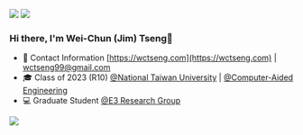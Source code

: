 

[<img src="https://img.shields.io/badge/linkedin-%230077B5.svg?&style=for-the-badge&logo=linkedin&logoColor=white" />](https://www.linkedin.com/in/wctseng)
[<img src="https://img.shields.io/badge/Medium-12100E?style=for-the-badge&logo=medium&logoColor=white" />](https://medium.com/@wctseng99)

### Hi there, I'm Wei-Chun (Jim) Tseng👋

- 📄 Contact Information [https://wctseng.com](https://wctseng.com) | wctseng99@gmail.com
- 🎓 Class of 2023 (R10) [@National Taiwan University](https://www.ntu.edu.tw/) | [@Computer-Aided Engineering](https://www.caece.net/)
- 💻 Graduate Student [@E3 Research Group](https://www.e3group.caece.net)





![](https://komarev.com/ghpvc/?username=wctseng99)

